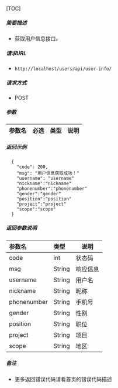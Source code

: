 

[TOC]
    
##### 简要描述

- 获取用户信息接口。

##### 请求URL
- ` http://localhost/users/api/user-info/ `
  
##### 请求方式
- POST 

##### 参数

| 参数名      |必选| 类型     | 说明  |
|:---------|:---|:-------|-----|

##### 返回示例 

``` 
  {
    "code": 200,
    "msg": "用户信息获取成功！"
	"username": "username"
	"nickname":"nickname"
	"phonenumber":"phonenumber"
	"gender":"gender"
	"position":"position"
	"project":"project"
	"scope":"scope"
  }
```

##### 返回参数说明 

|参数名|类型|说明|
|:-----  |:-----|-----                           |
|code |int   |状态码  |
|msg |String   |响应信息  |
|username |String   |用户名  |
|nickname |String   |昵称  |
|phonenumber |String   |手机号  |
|gender |String   |性别  |
|position |String   |职位  |
|project |String   |项目  |
|scope |String   |地区  |

##### 备注 

- 更多返回错误代码请看首页的错误代码描述




